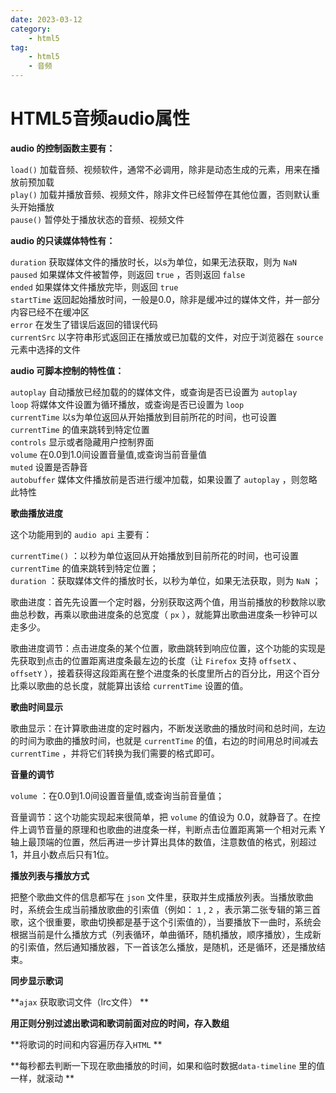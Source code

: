 ```yaml
---
date: 2023-03-12
category:
    - html5
tag:
    - html5
    - 音频
---
```

 # HTML5音频audio属性
**audio 的控制函数主要有：**

` load() ` 加载音频、视频软件，通常不必调用，除非是动态生成的元素，用来在播放前预加载  
` play() ` 加载并播放音频、视频文件，除非文件已经暂停在其他位置，否则默认重头开始播放  
` pause() ` 暂停处于播放状态的音频、视频文件

**audio 的只读媒体特性有：**

` duration ` 获取媒体文件的播放时长，以s为单位，如果无法获取，则为 ` NaN `  
` paused ` 如果媒体文件被暂停，则返回 ` true ` ，否则返回 ` false `  
` ended ` 如果媒体文件播放完毕，则返回 ` true `  
` startTime ` 返回起始播放时间，一般是0.0，除非是缓冲过的媒体文件，并一部分内容已经不在缓冲区  
` error ` 在发生了错误后返回的错误代码  
` currentSrc ` 以字符串形式返回正在播放或已加载的文件，对应于浏览器在 ` source ` 元素中选择的文件

**audio 可脚本控制的特性值：**

` autoplay ` 自动播放已经加载的的媒体文件，或查询是否已设置为 ` autoplay `  
` loop ` 将媒体文件设置为循环播放，或查询是否已设置为 ` loop `  
` currentTime ` 以s为单位返回从开始播放到目前所花的时间，也可设置 ` currentTime ` 的值来跳转到特定位置  
` controls ` 显示或者隐藏用户控制界面  
` volume ` 在0.0到1.0间设置音量值,或查询当前音量值  
` muted ` 设置是否静音  
` autobuffer ` 媒体文件播放前是否进行缓冲加载，如果设置了 ` autoplay ` ，则忽略此特性

**歌曲播放进度**

这个功能用到的 ` audio api ` 主要有：

` currentTime() ` ：以秒为单位返回从开始播放到目前所花的时间，也可设置 ` currentTime ` 的值来跳转到特定位置；  
` duration ` ：获取媒体文件的播放时长，以秒为单位，如果无法获取，则为 ` NaN ` ；

歌曲进度：首先先设置一个定时器，分别获取这两个值，用当前播放的秒数除以歌曲总秒数，再乘以歌曲进度条的总宽度（ ` px `
），就能算出歌曲进度条一秒钟可以走多少。

歌曲进度调节：点击进度条的某个位置，歌曲跳转到响应位置，这个功能的实现是先获取到点击的位置距离进度条最左边的长度（让 ` Firefox ` 支持 `
offsetX ` 、 ` offsetY ` ），接着获得这段距离在整个进度条的长度里所占的百分比，用这个百分比乘以歌曲的总长度，就能算出该给 `
currentTime ` 设置的值。

**歌曲时间显示**

歌曲显示：在计算歌曲进度的定时器内，不断发送歌曲的播放时间和总时间，左边的时间为歌曲的播放时间，也就是 ` currentTime `
的值，右边的时间用总时间减去 ` currentTime ` ，并将它们转换为我们需要的格式即可。

**音量的调节**

` volume ` ：在0.0到1.0间设置音量值,或查询当前音量值；

音量调节：这个功能实现起来很简单，把 ` volume ` 的值设为
0.0，就静音了。在控件上调节音量的原理和也歌曲的进度条一样，判断点击位置距离第一个相对元素 Y
轴上最顶端的位置，然后再进一步计算出具体的数值，注意数值的格式，别超过1，并且小数点后只有1位。

**播放列表与播放方式**

把整个歌曲文件的信息都写在 ` json ` 文件里，获取并生成播放列表。当播放歌曲时，系统会生成当前播放歌曲的引索值（例如： ` 1 ` , ` 2 `
，表示第二张专辑的第三首歌，这个很重要，歌曲切换都是基于这个引索值的），当要播放下一曲时，系统会根据当前是什么播放方式（列表循环，单曲循环，随机播放，顺序播放），生成新的引索值，然后通知播放器，下一首该怎么播放，是随机，还是循环，还是播放结束。

**同步显示歌词**

**` ajax ` 获取歌词文件（lrc文件） **

**用正则分别过滤出歌词和歌词前面对应的时间，存入数组**

**将歌词的时间和内容遍历存入` HTML ` **

**每秒都去判断一下现在歌曲播放的时间，如果和临时数据` data-timeline ` 里的值一样，就滚动 **

